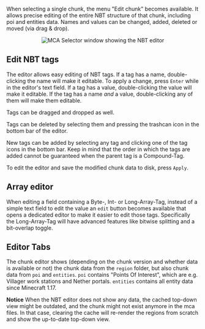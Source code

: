 When selecting a single chunk, the menu "Edit chunk" becomes available. It allows precise editing of the entire NBT
structure of that chunk, including poi and entities data. Names and values can be changed, added, deleted or moved
(via drag & drop).

<p align="center">
  <img src="/Querz/mcaselector/wiki/images/Chunk-Editor/edit_chunk.png" alt="MCA Selector window showing the NBT editor">
</p>

## Edit NBT tags

The editor allows easy editing of NBT tags. If a tag has a name, double-clicking the name will make it editable. To apply
a change, press `Enter` while in the editor's text field. If a tag has a value, double-clicking the value will make it editable.
If the tag has a name *and* a value, double-clicking any of them will make them editable.

Tags can be dragged and dropped as well.

Tags can be deleted by selecting them and pressing the trashcan icon in the bottom bar of the editor.

New tags can be added by selecting any tag and clicking one of the tag icons in the bottom bar. Keep in mind that the order
in which the tags are added cannot be guaranteed when the parent tag is a Compound-Tag.

To edit the editor and save the modified chunk data to disk, press `Apply`.

## Array editor

When editing a field containing a Byte-, Int- or Long-Array-Tag, instead of a simple text field to edit the value an `edit` button
becomes available that opens a dedicated editor to make it easier to edit those tags.
Specifically the Long-Array-Tag will have advanced features like bitwise splitting and a bit-overlap toggle.

## Editor Tabs

The chunk editor shows (depending on the chunk version and whether data is available or not) the chunk data from the `region`
folder, but also chunk data from `poi` and `entities`. `poi` contains "Points Of Interest", which are e.g. Villager work stations
and Nether portals. `entities` contains all entity data since Minecraft 1.17.

**Notice** When the NBT editor does not show any data, the cached top-down view might be outdated, and the chunk
might not exist anymore in the mca files. In that case, clearing the cache will re-render the regions from scratch
and show the up-to-date top-down view.